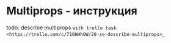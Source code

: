 # Multiprops - инструкция

todo: describe multiprops `with trello task <https://trello.com/c/71OHHhOW/20-se-describe-multiprops>`_
